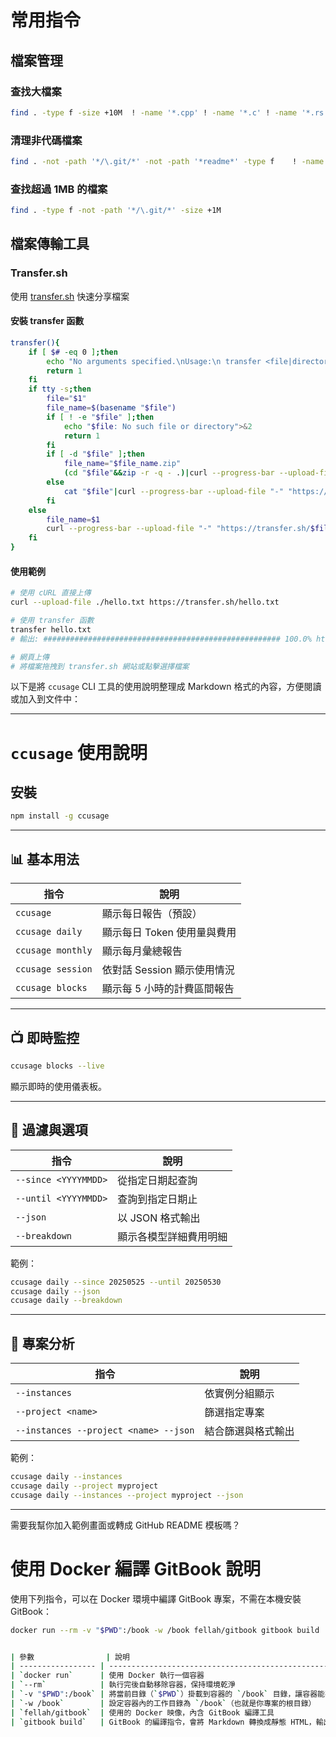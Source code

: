 # 常用指令

## 檔案管理

### 查找大檔案
```sh
find . -type f -size +10M  ! -name '*.cpp' ! -name '*.c' ! -name '*.rs' ! -name '*.java'
```

### 清理非代碼檔案
```sh
find . -not -path '*/\.git/*' -not -path '*readme*' -type f    ! -name '*.cpp' ! -name '*.c' ! -name '*.rs' ! -name '*.java' ! -name '*.go' ! -name '*.cc' ! -name '*.h' ! -name '*.kt' ! -name '*.py'  ! -name '*.sh'  ! -name '*.asm' ! -name '*.pl' ! -name '*.sed'  ! -name '*.hpp'  ! -name '*.cxx' ! -name '*makefile*'  ! -name '*.json' -exec rm {} \;
```

### 查找超過 1MB 的檔案
```sh
find . -type f -not -path '*/\.git/*' -size +1M
```

## 檔案傳輸工具

### Transfer.sh
使用 [transfer.sh](https://github.com/dutchcoders/transfer.sh) 快速分享檔案

#### 安裝 transfer 函數
```sh
transfer(){ 
    if [ $# -eq 0 ];then 
        echo "No arguments specified.\nUsage:\n transfer <file|directory>\n ... | transfer <file_name>">&2
        return 1
    fi
    if tty -s;then 
        file="$1"
        file_name=$(basename "$file")
        if [ ! -e "$file" ];then 
            echo "$file: No such file or directory">&2
            return 1
        fi
        if [ -d "$file" ];then 
            file_name="$file_name.zip"
            (cd "$file"&&zip -r -q - .)|curl --progress-bar --upload-file "-" "https://transfer.sh/$file_name"|tee /dev/null
        else 
            cat "$file"|curl --progress-bar --upload-file "-" "https://transfer.sh/$file_name"|tee /dev/null
        fi
    else 
        file_name=$1
        curl --progress-bar --upload-file "-" "https://transfer.sh/$file_name"|tee /dev/null
    fi
}
```

#### 使用範例
```sh
# 使用 cURL 直接上傳
curl --upload-file ./hello.txt https://transfer.sh/hello.txt

# 使用 transfer 函數
transfer hello.txt
# 輸出: ##################################################### 100.0% https://transfer.sh/zmlFh3/hello.txt

# 網頁上傳
# 將檔案拖拽到 transfer.sh 網站或點擊選擇檔案
```

以下是將 `ccusage` CLI 工具的使用說明整理成 Markdown 格式的內容，方便閱讀或加入到文件中：

---

# `ccusage` 使用說明

## 安裝

```bash
npm install -g ccusage
```

---

## 📊 基本用法

| 指令                | 說明                 |
| ----------------- | ------------------ |
| `ccusage`         | 顯示每日報告（預設）         |
| `ccusage daily`   | 顯示每日 Token 使用量與費用  |
| `ccusage monthly` | 顯示每月彙總報告           |
| `ccusage session` | 依對話 Session 顯示使用情況 |
| `ccusage blocks`  | 顯示每 5 小時的計費區間報告    |

---

## 📺 即時監控

```bash
ccusage blocks --live
```

顯示即時的使用儀表板。

---

## 🧰 過濾與選項

| 指令                   | 說明          |
| -------------------- | ----------- |
| `--since <YYYYMMDD>` | 從指定日期起查詢    |
| `--until <YYYYMMDD>` | 查詢到指定日期止    |
| `--json`             | 以 JSON 格式輸出 |
| `--breakdown`        | 顯示各模型詳細費用明細 |

範例：

```bash
ccusage daily --since 20250525 --until 20250530
ccusage daily --json
ccusage daily --breakdown
```

---

## 📁 專案分析

| 指令                                    | 說明        |
| ------------------------------------- | --------- |
| `--instances`                         | 依實例分組顯示   |
| `--project <name>`                    | 篩選指定專案    |
| `--instances --project <name> --json` | 結合篩選與格式輸出 |

範例：

```bash
ccusage daily --instances
ccusage daily --project myproject
ccusage daily --instances --project myproject --json
```

---

需要我幫你加入範例畫面或轉成 GitHub README 模板嗎？



# 使用 Docker 編譯 GitBook 說明

使用下列指令，可以在 Docker 環境中編譯 GitBook 專案，不需在本機安裝 GitBook：

```bash
docker run --rm -v "$PWD":/book -w /book fellah/gitbook gitbook build


| 參數                | 說明                                                   |
| ----------------- | ---------------------------------------------------- |
| `docker run`      | 使用 Docker 執行一個容器                                     |
| `--rm`            | 執行完後自動移除容器，保持環境乾淨                                    |
| `-v "$PWD":/book` | 將當前目錄（`$PWD`）掛載到容器的 `/book` 目錄，讓容器能存取你的 GitBook 專案檔案 |
| `-w /book`        | 設定容器內的工作目錄為 `/book`（也就是你專案的根目錄）                      |
| `fellah/gitbook`  | 使用的 Docker 映像，內含 GitBook 編譯工具                        |
| `gitbook build`   | GitBook 的編譯指令，會將 Markdown 轉換成靜態 HTML，輸出到 `_book` 目錄中 |

